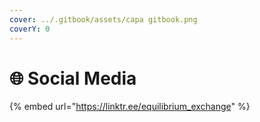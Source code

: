 ```yaml
---
cover: ../.gitbook/assets/capa gitbook.png
coverY: 0
---
```


# 🌐 Social Media

{% embed url="https://linktr.ee/equilibrium_exchange" %}
